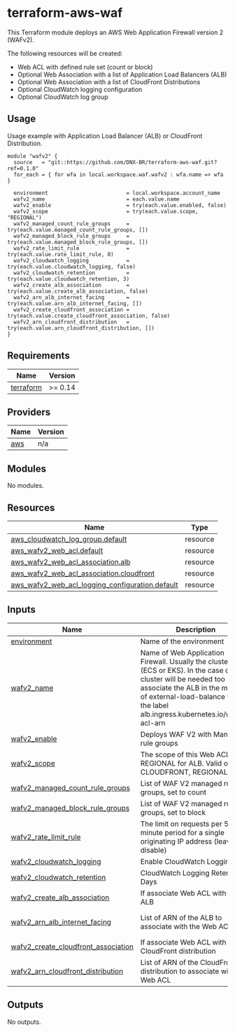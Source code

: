 # terraform-aws-waf

This Terraform module deploys an AWS Web Application Firewall version 2 (WAFv2).

The following resources will be created:
- Web ACL with defined rule set (count or block)
- Optional Web Association with a list of Application Load Balancers (ALB)
- Optional Web Association with a list of CloudFront Distributions
- Optional CloudWatch logging configuration
- Optional CloudWatch log group

## Usage
Usage example with Application Load Balancer (ALB) or CloudFront Distribution.
```hcl
module "wafv2" {
  source   = "git::https://github.com/DNX-BR/terraform-aws-waf.git?ref=0.1.0"
  for_each = { for wfa in local.workspace.waf.wafv2 : wfa.name => wfa }

  environment                         = local.workspace.account_name
  wafv2_name                          = each.value.name
  wafv2_enable                        = try(each.value.enabled, false)
  wafv2_scope                         = try(each.value.scope, "REGIONAL")
  wafv2_managed_count_rule_groups     = try(each.value.managed_count_rule_groups, [])
  wafv2_managed_block_rule_groups     = try(each.value.managed_block_rule_groups, [])
  wafv2_rate_limit_rule               = try(each.value.rate_limit_rule, 0)
  wafv2_cloudwatch_logging            = try(each.value.cloudwatch_logging, false)
  wafv2_cloudwatch_retention          = try(each.value.cloudwatch_retention, 3)
  wafv2_create_alb_association        = try(each.value.create_alb_association, false)
  wafv2_arn_alb_internet_facing       = try(each.value.arn_alb_internet_facing, [])
  wafv2_create_cloudfront_association = try(each.value.create_cloudfront_association, false)
  wafv2_arn_cloudfront_distribution   = try(each.value.arn_cloudfront_distribution, [])
}
```

## Requirements

| Name | Version |
|------|---------|
| <a name="requirement_terraform"></a> [terraform](#requirement\_terraform) | >= 0.14 |

## Providers

| Name | Version |
|------|---------|
| <a name="provider_aws"></a> [aws](#provider\_aws) | n/a |

## Modules

No modules.

## Resources

| Name | Type |
|------|------|
| [aws_cloudwatch_log_group.default](https://registry.terraform.io/providers/hashicorp/aws/latest/docs/resources/cloudwatch_log_group) | resource |
| [aws_wafv2_web_acl.default](https://registry.terraform.io/providers/hashicorp/aws/latest/docs/resources/wafv2_web_acl) | resource |
| [aws_wafv2_web_acl_association.alb](https://registry.terraform.io/providers/hashicorp/aws/latest/docs/resources/wafv2_web_acl_association) | resource |
| [aws_wafv2_web_acl_association.cloudfront](https://registry.terraform.io/providers/hashicorp/aws/latest/docs/resources/wafv2_web_acl_association) | resource |
| [aws_wafv2_web_acl_logging_configuration.default](https://registry.terraform.io/providers/hashicorp/aws/latest/docs/resources/wafv2_web_acl_logging_configuration) | resource |

## Inputs

| Name | Description | Type | Default | Required |
|------|-------------|------|---------|:--------:|
| <a name="input_environment"></a> [environment](#input\_environment) | Name of the environment | `string` | n/a | yes |
| <a name="input_wafv2_name"></a> [wafv2\_name](#input\_wafv2\_name) | Name of Web Application Firewall. Usually the cluster name (ECS or EKS). In the case of EKS cluster will be needed too associate the ALB in the manifest of external-load-balance with the label alb.ingress.kubernetes.io/wafv2-acl-arn | `string` | n/a | yes |
| <a name="input_wafv2_enable"></a> [wafv2\_enable](#input\_wafv2\_enable) | Deploys WAF V2 with Managed rule groups | `bool` | `false` | yes |
| <a name="input_wafv2_scope"></a> [wafv2\_scope](#input\_wafv2\_scope) | The scope of this Web ACL. Set REGIONAL for ALB. Valid options: CLOUDFRONT, REGIONAL | `string` | n/a | yes |
| <a name="input_wafv2_managed_count_rule_groups"></a> [wafv2\_managed\_count\_rule\_groups](#input\_wafv2\_managed\_count\_rule\_groups) | List of WAF V2 managed rule groups, set to count | `list(string)` | `[]` | no |
| <a name="input_wafv2_managed_block_rule_groups"></a> [wafv2\_managed\_block\_rule\_groups](#input\_wafv2\_managed\_block\_rule\_groups) | List of WAF V2 managed rule groups, set to block | `list(string)` | `[]` | no |
| <a name="input_wafv2_rate_limit_rule"></a> [wafv2\_rate\_limit\_rule](#input\_wafv2\_rate\_limit\_rule) | The limit on requests per 5-minute period for a single originating IP address (leave 0 to disable) | `number` | `0` | no |
| <a name="input_wafv2_cloudwatch_logging"></a> [wafv2\_cloudwatch\_logging](#input\_wafv2\_cloudwatch\_logging) | Enable CloudWatch Logging | `bool` | `false` | no |
| <a name="input_wafv2_cloudwatch_retention"></a> [wafv2\_cloudwatch\_retention](#input\_wafv2\_cloudwatch\_retention) | CloudWatch Logging Retention in Days | `number` | `7` | no |
| <a name="input_wafv2_create_alb_association"></a> [wafv2\_create\_alb\_association](#input\_wafv2\_create\_alb\_association) | If associate Web ACL with the ALB | `bool` | `false` | no |
| <a name="input_wafv2_arn_alb_internet_facing"></a> [wafv2\_arn\_alb\_internet\_facing](#input\_wafv2\_arn\_alb\_internet\_facing) | List of ARN of the ALB to associate with the Web ACL | `string` | `[]` | required if `wafv2_create_alb_association` is set to `true` |
| <a name="input_wafv2_create_cloudfront_association"></a> [wafv2\_create\_cloudfront\_association](#input\_wafv2\_create\_cloudfront\_association) | If associate Web ACL with the CloudFront distribution | `bool` | `false` | no |
| <a name="input_wafv2_arn_cloudfront_distribution"></a> [wafv2\_arn\_cloudfront\_distribution](#input\_wafv2\_arn\_cloudfront\_distribution) | List of ARN of the CloudFront distribution to associate with the Web ACL | `string` | `[]` | required if `wafv2_create_cloudfront_association` is set to `true` |

## Outputs

No outputs.
